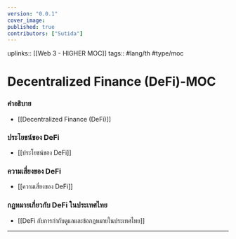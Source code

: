 ```yaml
---
version: "0.0.1"
cover_image:
published: true
contributors: ["Sutida"]
---
```

uplinks:: [[Web 3 - HIGHER MOC]]
tags:: #lang/th #type/moc

# Decentralized Finance (DeFi)-MOC
### คำอธิบาย
- [[Decentralized Finance (DeFi)]]

### ประโยชน์ของ  DeFi
- [[ประโยชน์ของ DeFi]]

### ความเสี่ยงของ DeFi
- [[ความเสี่ยงของ DeFi]]

### กฏหมายเกี่ยวกับ  DeFi ในประเทศไทย
- [[DeFi กับการกำกับดูแลและข้อกฎหมายในประเทศไทย]]

---
